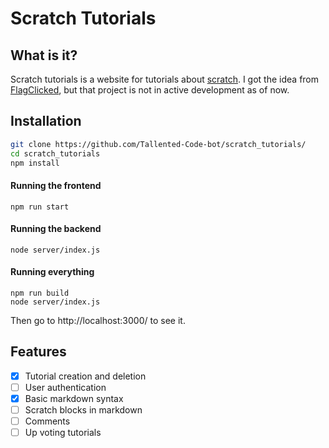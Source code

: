 # Scratch Tutorials

## What is it?

Scratch tutorials is a website for tutorials about [scratch](https://scratch.mit.edu).
I got the idea from [FlagClicked](https://github.com/FlagClicked/FlagClicked), but that
project is not in active development as of now.

## Installation

```bash
git clone https://github.com/Tallented-Code-bot/scratch_tutorials/
cd scratch_tutorials
npm install
```

#### Running the frontend

```
npm run start
```

#### Running the backend

```
node server/index.js
```

#### Running everything

```
npm run build
node server/index.js
```

Then go to http://localhost:3000/ to see it.

## Features

- [x] Tutorial creation and deletion
- [ ] User authentication
- [x] Basic markdown syntax
- [ ] Scratch blocks in markdown
- [ ] Comments
- [ ] Up voting tutorials
